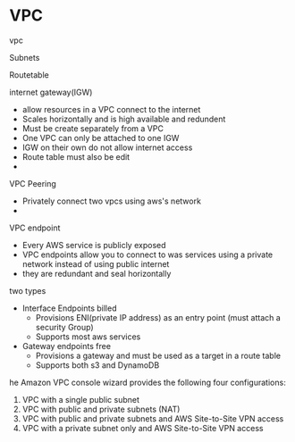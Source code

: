 # VPC

vpc

Subnets

Routetable

internet gateway(IGW)

- allow resources in a VPC connect to the internet
- Scales horizontally and is high available and redundent
- Must be create separately from a VPC
- One VPC can only be attached  to one IGW
- IGW on their own do not allow internet access
- Route table must also be edit
- 



VPC Peering

- Privately connect two vpcs using aws's network
- 



VPC endpoint

- Every AWS service is publicly exposed
- VPC endpoints allow you to connect to was services using a private network instead of using public internet
- they are redundant and seal horizontally

two types

- Interface Endpoints billed
  - Provisions ENI(private IP address) as an entry point (must attach a security Group)
  - Supports most aws services
- Gateway endpoints free
  - Provisions a gateway and must be used as a target in a route table
  - Supports both s3 and DynamoDB





he Amazon VPC console wizard provides the following four configurations:

1. VPC with a single public subnet 
2. VPC with public and private subnets (NAT)
3. VPC with public and private subnets and AWS Site-to-Site VPN access 
4. VPC with a private subnet only and AWS Site-to-Site VPN access 